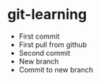 # git-learning

- First commit
- First pull from github
- Second commit
- New branch
- Commit to new branch